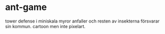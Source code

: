 # ant-game
tower defense i miniskala myror anfaller och resten av insekterna försvarar sin kommun. cartoon men inte pixelart. 
